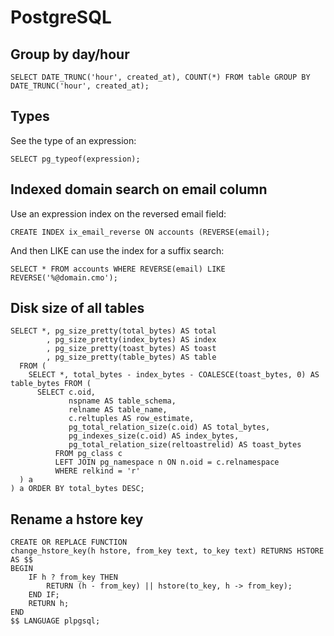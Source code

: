 # PostgreSQL

## Group by day/hour

```PLpgSQL
SELECT DATE_TRUNC('hour', created_at), COUNT(*) FROM table GROUP BY DATE_TRUNC('hour', created_at);
```

## Types

See the type of an expression:

```PLpgSQL
SELECT pg_typeof(expression);
```

## Indexed domain search on email column

Use an expression index on the reversed email field:

```PLpgSQL
CREATE INDEX ix_email_reverse ON accounts (REVERSE(email);
```

And then LIKE can use the index for a suffix search:

```PLpgSQL
SELECT * FROM accounts WHERE REVERSE(email) LIKE REVERSE('%@domain.cmo');
```

## Disk size of all tables

```PLpgSQL
SELECT *, pg_size_pretty(total_bytes) AS total
        , pg_size_pretty(index_bytes) AS index
        , pg_size_pretty(toast_bytes) AS toast
        , pg_size_pretty(table_bytes) AS table
  FROM (
    SELECT *, total_bytes - index_bytes - COALESCE(toast_bytes, 0) AS table_bytes FROM (
      SELECT c.oid,
             nspname AS table_schema,
             relname AS table_name,
             c.reltuples AS row_estimate,
             pg_total_relation_size(c.oid) AS total_bytes,
             pg_indexes_size(c.oid) AS index_bytes,
             pg_total_relation_size(reltoastrelid) AS toast_bytes
          FROM pg_class c
          LEFT JOIN pg_namespace n ON n.oid = c.relnamespace
          WHERE relkind = 'r'
  ) a
) a ORDER BY total_bytes DESC;
```

## Rename a hstore key

```PLpgSQL
CREATE OR REPLACE FUNCTION
change_hstore_key(h hstore, from_key text, to_key text) RETURNS HSTORE AS $$
BEGIN
    IF h ? from_key THEN
        RETURN (h - from_key) || hstore(to_key, h -> from_key);
    END IF;
    RETURN h;
END
$$ LANGUAGE plpgsql;
```
